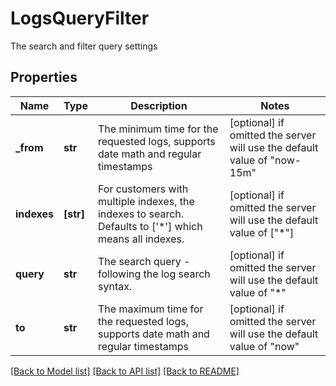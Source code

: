 # LogsQueryFilter

The search and filter query settings
## Properties
Name | Type | Description | Notes
------------ | ------------- | ------------- | -------------
**_from** | **str** | The minimum time for the requested logs, supports date math and regular timestamps | [optional]  if omitted the server will use the default value of "now-15m"
**indexes** | **[str]** | For customers with multiple indexes, the indexes to search. Defaults to [&#39;*&#39;] which means all indexes. | [optional]  if omitted the server will use the default value of ["*"]
**query** | **str** | The search query - following the log search syntax. | [optional]  if omitted the server will use the default value of "*"
**to** | **str** | The maximum time for the requested logs, supports date math and regular timestamps | [optional]  if omitted the server will use the default value of "now"

[[Back to Model list]](README.md#documentation-for-models) [[Back to API list]](README.md#documentation-for-api-endpoints) [[Back to README]](README.md)


